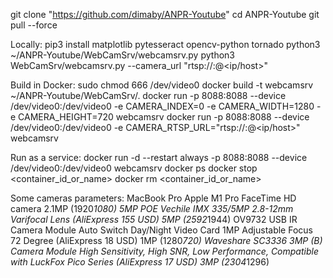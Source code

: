 git clone "https://github.com/dimaby/ANPR-Youtube"
cd ANPR-Youtube
git pull --force

Locally:
pip3 install matplotlib pytesseract opencv-python tornado
python3 ~/ANPR-Youtube/WebCamSrv/webcamsrv.py
python3 WebCamSrv/webcamsrv.py --camera_url "rtsp://<user>:<password>@<ip/host>"

Build in Docker:
sudo chmod 666 /dev/video0
docker build -t webcamsrv ~/ANPR-Youtube/WebCamSrv/.
docker run -p 8088:8088 --device /dev/video0:/dev/video0 -e CAMERA_INDEX=0 -e CAMERA_WIDTH=1280 -e CAMERA_HEIGHT=720 webcamsrv
docker run -p 8088:8088 --device /dev/video0:/dev/video0 -e CAMERA_RTSP_URL="rtsp://<user>:<password>@<ip/host>" webcamsrv

Run as a service:
docker run -d --restart always -p 8088:8088 --device /dev/video0:/dev/video0 webcamsrv
docker ps
docker stop <container_id_or_name>
docker rm <container_id_or_name>


Some cameras parameters:
MacBook Pro Apple M1 Pro FaceTime HD camera
2.1MP (1920*1080)
5MP POE Vechile IMX 335/5MP 2.8-12mm Varifocal Lens (AliExpress 155 USD)
5MP (2592*1944)
OV9732 USB IR Camera Module Auto Switch Day/Night Video Card 1MP Adjustable Focus 72 Degree (AliExpress 18 USD)
1MP (1280*720)
Waveshare SC3336 3MP (B) Camera Module High Sensitivity, High SNR, Low Performance, Compatible with LuckFox Pico Series (AliExpress 17 USD)
3MP (2304*1296)
